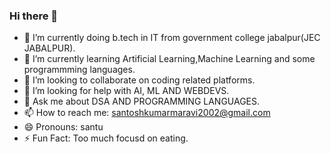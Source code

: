 ### Hi there 👋

<!--
**santoshmaravi7/santoshmaravi7** is a ✨ _special_ ✨ repository because its `README.md` (this file) appears on your GitHub profile.

Here are some ideas to get you started:
-->
- 🔭 I’m currently doing b.tech in IT from government college jabalpur(JEC JABALPUR).
- 🌱 I’m currently learning Artificial Learning,Machine Learning and some programmming languages.
- 👯 I’m looking to collaborate on coding related platforms.
- 🤔 I’m looking for help with AI, ML AND WEBDEVS.
- 💬 Ask me about DSA AND PROGRAMMING LANGUAGES.
- 📫 How to reach me: santoshkumarmaravi2002@gmail.com
- 😄 Pronouns: santu
- ⚡ Fun Fact: Too much focusd on eating.

